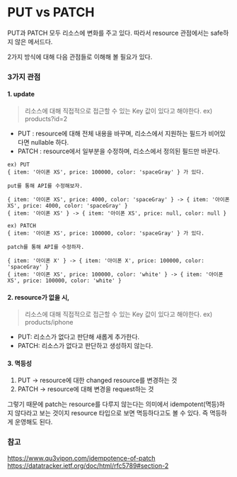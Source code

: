 # PUT vs PATCH

PUT과 PATCH 모두 리소스에 변화를 주고 있다. 따라서 resource 관점에서는 safe하지 않은 메서드다.

2가지 방식에 대해 다음 관점들로 이해해 볼 필요가 있다.

### 3가지 관점

#### 1. update

> 리소스에 대해 직접적으로 접근할 수 있는 Key 값이 있다고 해야한다. 
> ex) products?id=2

- PUT : resource에 대해 전체 내용을 바꾸며, 리소스에서 지원하는 필드가 비어있다면 nullable 하다.
- PATCH : resource에서 일부분을 수정하며, 리소스에서 정의된 필드만 바꾼다.

```
ex) PUT
{ item: '아이폰 XS', price: 100000, color: 'spaceGray' } 가 있다.

put를 통해 API를 수정해보자.

{ item: '아이폰 XS', price: 4000, color: 'spaceGray' } -> { item: '아이폰 XS', price: 4000, color: 'spaceGray' }
{ item: '아이폰 XS' } -> { item: '아이폰 XS', price: null, color: null }

ex) PATCH
{ item: '아이폰 XS', price: 100000, color: 'spaceGray' } 가 있다.

patch를 통해 API를 수정하자.

{ item: '아이폰 X' } -> { item: '아이폰 X', price: 100000, color: 'spaceGray' }
{ item: '아이폰 XS', price: 100000, color: 'white' } -> { item: '아이폰 XS', price: 100000, color: 'white' }
```

#### 2. resource가 없을 시,

> 리소스에 대해 직접적으로 접근할 수 있는 Key 값이 있다고 해야한다. 
> ex) products/iphone

- PUT: 리소스가 없다고 판단해 새롭게 추가한다.
- PATCH: 리소스가 없다고 판단하고 생성하지 않는다.

#### 3. 멱등성

1. PUT -> resource에 대한 changed resource를 변경하는 것
2. PATCH -> resource에 대해 변경을 request하는 것 

그렇기 때문에 patch는 resource를 다루지 않는다는 의미에서 idempotent(멱등)하지 않다라고 보는 것이지 resource 타입으로 보면 멱등하다고도 볼 수 있다. 즉 멱등하게 운영해도 된다.

### 참고

https://www.qu3vipon.com/idempotence-of-patch
https://datatracker.ietf.org/doc/html/rfc5789#section-2